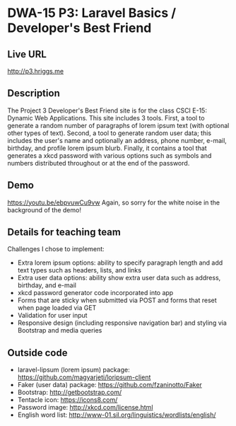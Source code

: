 # DWA-15 P3: Laravel Basics / Developer's Best Friend

## Live URL
<http://p3.hriggs.me>

## Description
The Project 3 Developer's Best Friend site is for the class CSCI E-15: Dynamic Web Applications. 
This site includes 3 tools. First, a tool to generate a random number of paragraphs of lorem ipsum 
text (with optional other types of text). Second, a tool to generate random user data; this includes
the user's name and optionally an address, phone number, e-mail, birthday, and profile lorem ipsum 
blurb. Finally, it contains a tool that generates a xkcd password with various options such as 
symbols and numbers distributed throughout or at the end of the password. 

## Demo
<https://youtu.be/ebpvuwCu9vw>
Again, so sorry for the white noise in the background of the demo! 

## Details for teaching team
Challenges I chose to implement:
* Extra lorem ipsum options: ability to specify paragraph length and add text types such as headers, lists, and links
* Extra user data options: ability show extra user data such as address, birthday, and e-mail
* xkcd password generator code incorporated into app
* Forms that are sticky when submitted via POST and forms that reset when page loaded via GET
* Validation for user input
* Responsive design (including responsive navigation bar) and styling via Bootstrap and media queries

## Outside code
* laravel-lipsum (lorem ipsum) package: <https://github.com/magyarjeti/loripsum-client>
* Faker (user data) package: <https://github.com/fzaninotto/Faker>
* Bootstrap: <http://getbootstrap.com/>
* Tentacle icon: <https://icons8.com/>
* Password image: <http://xkcd.com/license.html>
* English word list: <http://www-01.sil.org/linguistics/wordlists/english/>